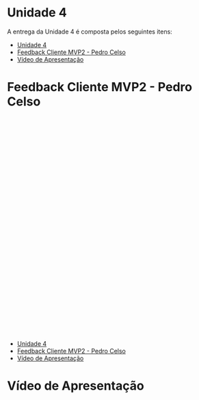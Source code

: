 # Unidade 4

A entrega da Unidade 4 é composta pelos seguintes itens:

- [Unidade 4](#unidade-4)
- [Feedback Cliente MVP2 - Pedro Celso](#feedback-cliente-mvp2---pedro-celso)
- [Vídeo de Apresentação](#vídeo-de-apresentação)

# Feedback Cliente MVP2 - Pedro Celso

<iframe width="701" height="507" src="https://www.youtube.com/embed/SGdoLuIBW64" title="YouTube video player" frameborder="0" allow="accelerometer; autoplay; clipboard-write; encrypted-media; gyroscope; picture-in-picture; web-share" allowfullscreen></iframe>

- [Unidade 4](#unidade-4)
- [Feedback Cliente MVP2 - Pedro Celso](#feedback-cliente-mvp2---pedro-celso)
- [Vídeo de Apresentação](#vídeo-de-apresentação)

# Vídeo de Apresentação

<iframe width="701" height="507" src="" title="YouTube video player" frameborder="0" allow="accelerometer; autoplay; clipboard-write; encrypted-media; gyroscope; picture-in-picture; web-share" allowfullscreen></iframe>
